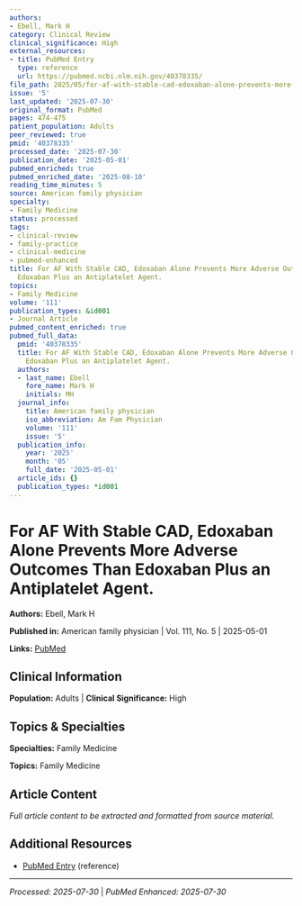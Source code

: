 ```yaml
---
authors:
- Ebell, Mark H
category: Clinical Review
clinical_significance: High
external_resources:
- title: PubMed Entry
  type: reference
  url: https://pubmed.ncbi.nlm.nih.gov/40378335/
file_path: 2025/05/for-af-with-stable-cad-edoxaban-alone-prevents-more-adverse.md
issue: '5'
last_updated: '2025-07-30'
original_format: PubMed
pages: 474-475
patient_population: Adults
peer_reviewed: true
pmid: '40378335'
processed_date: '2025-07-30'
publication_date: '2025-05-01'
pubmed_enriched: true
pubmed_enriched_date: '2025-08-10'
reading_time_minutes: 5
source: American family physician
specialty:
- Family Medicine
status: processed
tags:
- clinical-review
- family-practice
- clinical-medicine
- pubmed-enhanced
title: For AF With Stable CAD, Edoxaban Alone Prevents More Adverse Outcomes Than
  Edoxaban Plus an Antiplatelet Agent.
topics:
- Family Medicine
volume: '111'
publication_types: &id001
- Journal Article
pubmed_content_enriched: true
pubmed_full_data:
  pmid: '40378335'
  title: For AF With Stable CAD, Edoxaban Alone Prevents More Adverse Outcomes Than
    Edoxaban Plus an Antiplatelet Agent.
  authors:
  - last_name: Ebell
    fore_name: Mark H
    initials: MH
  journal_info:
    title: American family physician
    iso_abbreviation: Am Fam Physician
    volume: '111'
    issue: '5'
  publication_info:
    year: '2025'
    month: '05'
    full_date: '2025-05-01'
  article_ids: {}
  publication_types: *id001
---
```


# For AF With Stable CAD, Edoxaban Alone Prevents More Adverse Outcomes Than Edoxaban Plus an Antiplatelet Agent.

**Authors:** Ebell, Mark H

**Published in:** American family physician | Vol. 111, No. 5 | 2025-05-01

**Links:** [PubMed](https://pubmed.ncbi.nlm.nih.gov/40378335/)

## Clinical Information

**Population:** Adults | **Clinical Significance:** High

## Topics & Specialties

**Specialties:** Family Medicine

**Topics:** Family Medicine

## Article Content

*Full article content to be extracted and formatted from source material.*

## Additional Resources

- [PubMed Entry](https://pubmed.ncbi.nlm.nih.gov/40378335/) (reference)

---

*Processed: 2025-07-30* | *PubMed Enhanced: 2025-07-30*
